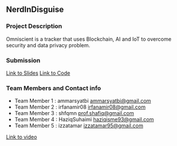 ## NerdInDisguise ##


### Project Description ###
Omniscient is a tracker that uses Blockchain, AI and IoT to overcome security and data privacy problem.

### Submission ###
[Link to Slides](https://github.com/ammarsyatbi/NerdInDisguise-GBEC-Hackhaton-Submission/blob/master/GBEC%20HACK.pptx)
[Link to Code](https://github.com/ammarsyatbi/NerdInDisguise-GBEC-Hackhaton-Submission)

### Team Members and Contact info ### 
* Team Member 1 : ammarsyatbi ammarsyatbi@gmail.com
* Team Member 2 : irfanamir08 irfanamir08@gmail.com
* Team Member 3 : shfqmn prof.shafiq@gmail.com
* Team Member 4 : HaziqSuhaimi haziqisme93@gmail.com
* Team Member 5 : izzatamar izzatamar95@gmail.com


[Link to video](https://github.com/ammarsyatbi/NerdInDisguise-GBEC-Hackhaton-Submission/blob/master/NerdInDisguise.rar)
